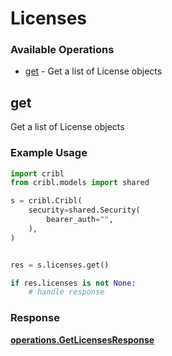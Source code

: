 # Licenses

### Available Operations

* [get](#get) - Get a list of License objects

## get

Get a list of License objects

### Example Usage

```python
import cribl
from cribl.models import shared

s = cribl.Cribl(
    security=shared.Security(
        bearer_auth="",
    ),
)


res = s.licenses.get()

if res.licenses is not None:
    # handle response
```


### Response

**[operations.GetLicensesResponse](../../models/operations/getlicensesresponse.md)**

